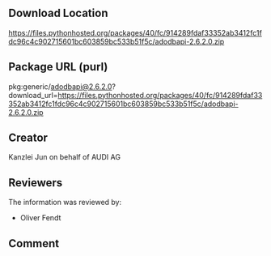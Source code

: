 ﻿## Download Location

https://files.pythonhosted.org/packages/40/fc/914289fdaf33352ab3412fc1fdc96c4c902715601bc603859bc533b51f5c/adodbapi-2.6.2.0.zip

## Package URL (purl)

pkg:generic/adodbapi@2.6.2.0?download_url=https://files.pythonhosted.org/packages/40/fc/914289fdaf33352ab3412fc1fdc96c4c902715601bc603859bc533b51f5c/adodbapi-2.6.2.0.zip

## Creator

Kanzlei Jun on behalf of AUDI AG

## Reviewers

The information was reviewed by:

* Oliver Fendt


## Comment
